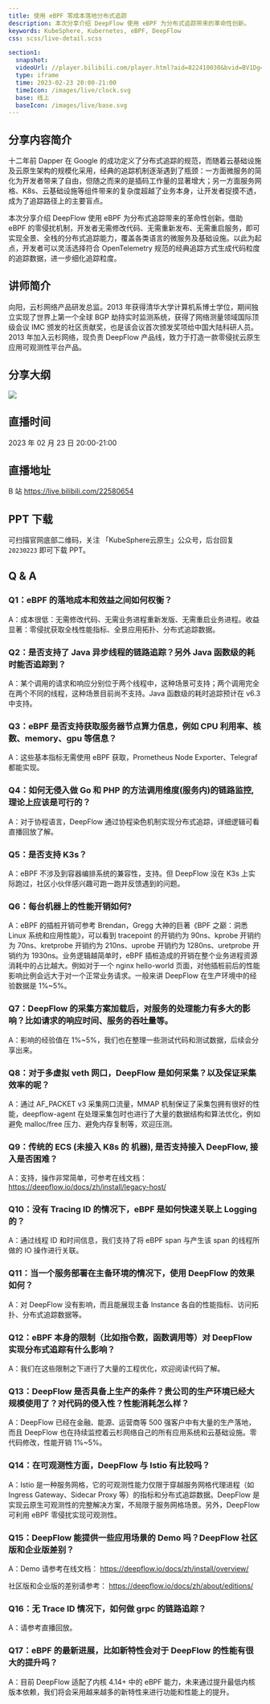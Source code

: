 ```yaml
---
title: 使用 eBPF 零成本落地分布式追踪
description: 本次分享介绍 DeepFlow 使用 eBPF 为分布式追踪带来的革命性创新。
keywords: KubeSphere, Kubernetes, eBPF, DeepFlow
css: scss/live-detail.scss

section1:
  snapshot: 
  videoUrl: //player.bilibili.com/player.html?aid=822410030&bvid=BV1Dg4y1n7Gf&cid=1023153497&page=1&high_quality=1
  type: iframe
  time: 2023-02-23 20:00-21:00
  timeIcon: /images/live/clock.svg
  base: 线上
  baseIcon: /images/live/base.svg
---
```

## 分享内容简介

十二年前 Dapper 在 Google 的成功定义了分布式追踪的规范，而随着云基础设施及云原生架构的规模化采用，经典的追踪机制逐渐遇到了瓶颈：一方面微服务的简化为开发者带来了自由，但随之而来的是插码工作量的显著增大；另一方面服务网格、K8s、云基础设施等组件带来的复杂度超越了业务本身，让开发者捉摸不透，成为了追踪路径上的主要盲点。

本次分享介绍 DeepFlow 使用 eBPF 为分布式追踪带来的革命性创新。借助 eBPF 的零侵扰机制，开发者无需修改代码、无需重新发布、无需重启服务，即可实现全景、全栈的分布式追踪能力，覆盖各类语言的微服务及基础设施。以此为起点，开发者可以灵活选择符合 OpenTelemetry 规范的经典追踪方式生成代码粒度的追踪数据，进一步细化追踪粒度。

## 讲师简介

向阳，云杉网络产品研发总监。2013 年获得清华大学计算机系博士学位，期间独立实现了世界上第一个全球 BGP 劫持实时监测系统，获得了网络测量领域国际顶级会议 IMC 颁发的社区贡献奖，也是该会议首次颁发奖项给中国大陆科研人员。2013 年加入云杉网络，现负责 DeepFlow 产品线，致力于打造一款零侵扰云原生应用可观测性平台产品。


## 分享大纲

![](https://pek3b.qingstor.com/kubesphere-community/images/ebpf0223-live.png)

## 直播时间

2023 年 02 月 23 日 20:00-21:00

## 直播地址

B 站  https://live.bilibili.com/22580654

## PPT 下载

可扫描官网底部二维码，关注 「KubeSphere云原生」公众号，后台回复 `20230223` 即可下载 PPT。

## Q & A

### Q1：eBPF 的落地成本和效益之间如何权衡？

A：成本很低：无需修改代码、无需业务进程重新发版、无需重启业务进程。收益显著：零侵扰获取全栈性能指标、全景应用拓扑、分布式追踪数据。

### Q2：是否支持了 Java 异步线程的链路追踪？另外 Java 函数级的耗时能否追踪到？

A：某个调用的请求和响应分别位于两个线程中，这种场景可支持；两个调用完全在两个不同的线程，这种场景目前尚不支持。Java 函数级的耗时追踪预计在 v6.3 中支持。

### Q3：eBPF 是否支持获取服务器节点算力信息，例如 CPU 利用率、核数、memory、gpu 等信息？

A：这些基本指标无需使用 eBPF 获取，Prometheus Node Exporter、Telegraf 都能实现。

### Q4：如何无侵入做 Go 和 PHP 的方法调用维度(服务内)的链路监控, 理论上应该是可行的？

A：对于协程语言，DeepFlow 通过协程染色机制实现分布式追踪，详细逻辑可看直播回放了解。

### Q5：是否支持 K3s？

A：eBPF 不涉及到容器编排系统的兼容性，支持。但 DeepFlow 没在 K3s 上实际跑过，社区小伙伴感兴趣可跑一跑并反馈遇到的问题。

### Q6：每台机器上的性能开销如何?

A：eBPF 的插桩开销可参考 Brendan，Gregg 大神的巨著《BPF 之巅：洞悉 Linux 系统和应用性能》，可以看到 tracepoint 的开销约为 90ns、kprobe 开销约为 70ns、kretprobe 开销约为 210ns、uprobe 开销约为 1280ns、uretprobe 开销约为 1930ns。业务逻辑越简单时，eBPF 插桩造成的开销在整个业务进程资源消耗中的占比越大。例如对于一个 nginx hello-world 页面，对他插桩前后的性能影响比例会远大于对一个正常业务请求。一般来讲 DeepFlow 在生产环境中的经验数据是 1%~5%。

### Q7：DeepFlow 的采集方案加载后，对服务的处理能力有多大的影响？比如请求的响应时间、服务的吞吐量等。

A：影响的经验值在 1%~5%，我们也在整理一些测试代码和测试数据，后续会分享出来。

### Q8：对于多虚拟 veth 网口，DeepFlow 是如何采集？以及保证采集效率的呢？

A：通过 AF_PACKET v3 采集网口流量，MMAP 机制保证了采集包拥有很好的性能，deepflow-agent 在处理采集包时也进行了大量的数据结构和算法优化，例如避免 malloc/free 压力、避免内存复制等，欢迎压测。

### Q9：传统的 ECS (未接入 K8s 的 机器), 是否支持接入 DeepFlow, 接入是否困难？
A：支持，操作非常简单，可参考在线文档：
https://deepflow.io/docs/zh/install/legacy-host/

### Q10：没有 Tracing ID 的情况下，eBPF 是如何快速关联上 Logging 的？

A：通过线程 ID 和时间信息，我们支持了将 eBPF span 与产生该 span 的线程所做的 IO 操作进行关联。

### Q11：当一个服务部署在主备环境的情况下，使用 DeepFlow 的效果如何？

A：对 DeepFlow 没有影响，而且能展现主备 Instance 各自的性能指标、访问拓扑、分布式追踪数据等。

### Q12：eBPF 本身的限制（比如指令数，函数调用等）对 DeepFlow 实现分布式追踪有什么影响？

A：我们在这些限制之下进行了大量的工程优化，欢迎阅读代码了解。

### Q13：DeepFlow 是否具备上生产的条件？贵公司的生产环境已经大规模使用了？对代码的侵入性？性能消耗怎么样？

A：DeepFlow 已经在金融、能源、运营商等 500 强客户中有大量的生产落地，而且 DeepFlow 也在持续监控着云杉网络自己的所有应用系统和云基础设施。零代码修改，性能开销 1%~5%。

### Q14：在可观测性方面，DeepFlow 与 Istio 有比较吗？

A：Istio 是一种服务网格，它的可观测性能力仅限于穿越服务网格代理进程（如 Ingress Gateway、Sidecar Proxy 等）的指标和分布式追踪数据。DeepFlow 是实现云原生可观测性的完整解决方案，不局限于服务网格场景。另外，DeepFlow 可利用 eBPF 零侵扰实现可观测性。

### Q15：DeepFlow 能提供一些应用场景的 Demo 吗？DeepFlow 社区版和企业版差别？

A：Demo 请参考在线文档：
https://deepflow.io/docs/zh/install/overview/

社区版和企业版的差别请参考：
https://deepflow.io/docs/zh/about/editions/

### Q16：无 Trace ID 情况下，如何做 grpc 的链路追踪？

A：请参考直播回放。

### Q17：eBPF 的最新进展，比如新特性会对于 DeepFlow 的性能有很大的提升吗？

A：目前 DeepFlow 适配了内核 4.14+ 中的 eBPF 能力，未来通过提升最低内核版本依赖，我们将会采用越来越多的新特性来进行功能和性能上的提升。
